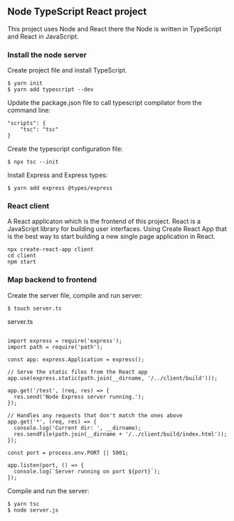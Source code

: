 ## Node TypeScript React project

This project uses Node and React there the Node is written in TypeScript and React in JavaScript.

### Install the node server

Create project file and install TypeScript.

```
$ yarn init
$ yarn add typescript --dev

```

Update the package.json file to call typescript compilator from the command line:

```
"scripts": {
    "tsc": "tsc"
}
```

Create the typescript configuration file:

```
$ npx tsc --init
```

Install Express and Express types:

```
$ yarn add express @types/express
```

### React client

A React applicaton which is the frontend of this project.
React is a JavaScript library for building user interfaces.
Using Create React App that is the best way to start building a new single page application in React.

```
npx create-react-app client
cd client
npm start
```

### Map backend to frontend

Create the server file, compile and run server:

```
$ touch server.ts
```

server.ts

```

import express = require('express');
import path = require('path');

const app: express.Application = express();

// Serve the static files from the React app
app.use(express.static(path.join(__dirname, '/../client/build')));

app.get('/test', (req, res) => {
  res.send('Node Express server running.');
});

// Handles any requests that don't match the ones above
app.get('*', (req, res) => {
  console.log('Current dir: ', __dirname);
  res.sendFile(path.join(__dirname + '/../client/build/index.html'));
});

const port = process.env.PORT || 5001;

app.listen(port, () => {
  console.log(`Server running on port ${port}`);
});

```

Compile and run the server:

```
$ yarn tsc
$ node server.js
```
